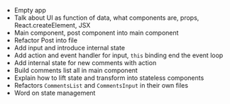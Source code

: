 - Empty app
- Talk about UI as function of data, what components are, props, React.createElement, JSX
- Main component, post component into main component
- Refactor Post into file
- Add input and introduce internal state
- Add action and event handler for input, `this` binding end the event loop
- Add internal state for new comments with action
- Build comments list all in main component
- Explain how to lift state and transform into stateless components
- Refactors `CommentsList` and `CommentsInput` in their own files
- Word on state management
